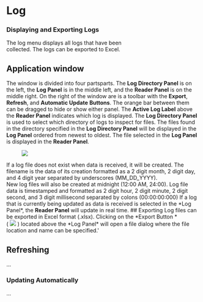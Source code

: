# Log

### Displaying and Exporting Logs

The log menu displays all logs that have been<br>collected. The logs can be exported to Excel.

## Application window

The window is divided into four partsparts. The <strong>Log Directory Panel</strong> is on the left, the <strong>
Log&nbsp;Panel</strong> is in the middle left, and the <strong>Reader Panel</strong> is on the middle right. On the
right of the
window are is a toolbar with the <strong>Export</strong>, <strong>Refresh</strong>, and <strong>Automatic
Update</strong>&nbsp;<strong>Buttons</strong>. The orange bar between them can be dragged to hide or show either panel.
The <strong>Active Log Label</strong>                above the <strong>Reader&nbsp;Panel</strong> indicates which log is
displayed. The <strong>Log Directory&nbsp;Panel</strong> is used to select which directory of logs to inspect for files.
The files found in the directory specified in
the <strong>Log Directory&nbsp;Panel</strong> will be displayed in the <strong>Log&nbsp;Panel</strong>&nbsp;ordered from
newest to oldest. The file selected in the <strong>Log&nbsp;Panel</strong> is displayed in the <strong>
Reader&nbsp;Panel</strong>.</p>
<figure class="figure"><img class="img-thumbnail figure-img" src="image/log-menu.png"></figure>
If a log file does not exist when data is received, it will be created. 
The filename is the data of its creation formatted as a 2 digit month, 2 digit day, and 4 digit year separated by underscores (MM_DD_YYYY).&nbsp;<br>
New log files will also be created at midnight (12:00 AM, 24:00).
Log file data is timestamped and formatted as 2 digit hour, 2 digit minute, 2 digit second, and 3 digit millisecond separated by colons (00:00:00:000)
If a log that is currently being updated as data is received is selected in the *Log Panel*, the <strong>Reader Panel</strong> will update in real time.
## Exporting
Log files can be exported in Excel format (.xlsx). 
Clicking on the *Export Button&nbsp;*<br>(&nbsp;<img src="image/log-menu-export-button.png">&nbsp;)
located above the *Log Panel* will open a file dialog where the file location and name can be specified.'

## Refreshing

...

### Updating Automatically

...